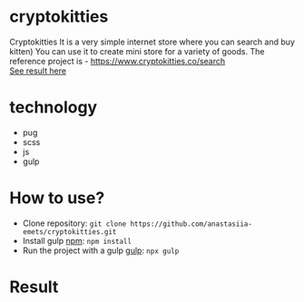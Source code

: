 # cryptokitties
Cryptokitties
It is a very simple internet store where you can search and buy kitten) You can use it to create mini store for a variety of goods. The reference project is - https://www.cryptokitties.co/search  
[See result here](https://anastasiia-emets.github.io/cryptokitties/)
# technology
- pug
- scss
- js
- gulp
# How to use?
- Clone repository: `git clone https://github.com/anastasiia-emets/cryptokitties.git`
- Install gulp [npm](https://www.npmjs.com/): `npm install`
- Run the project with a gulp [gulp](https://gulpjs.com/): `npx gulp`
# Result
